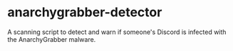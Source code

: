 # anarchygrabber-detector
A scanning script to detect and warn if someone's Discord is infected with the AnarchyGrabber malware.
